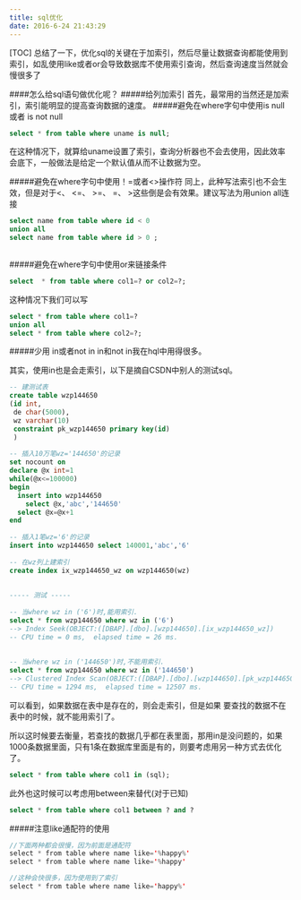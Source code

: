 ```yaml
---
title: sql优化
date: 2016-6-24 21:43:29
---
```


[TOC]
总结了一下，优化sql的关键在于加索引，然后尽量让数据查询都能使用到索引，如乱使用like或者or会导致数据库不使用索引查询，然后查询速度当然就会慢很多了

####怎么给sql语句做优化呢？
#####给列加索引
首先，最常用的当然还是加索引，索引能明显的提高查询数据的速度。
#####避免在where字句中使用is null 或者 is not null
```sql
select * from table where uname is null;
```

在这种情况下，就算给uname设置了索引，查询分析器也不会去使用，因此效率会底下，一般做法是给定一个默认值从而不让数据为空。

#####避免在where字句中使用！=或者<>操作符
同上，此种写法索引也不会生效，但是对于<、 <=、 >=、 =、 >这些倒是会有效果。建议写法为用union all连接
```sql
select name from table where id < 0  
union all  
select name from table where id > 0 ;
 
```
#####避免在where字句中使用or来链接条件
```sql
select  * from table where col1=? or col2=?;
```
这种情况下我们可以写
```sql
select * from table where col1=?
union all 
select * from table where col2=?;
```

#####少用 in或者not in
in和not in我在hql中用得很多。

其实，使用in也是会走索引，以下是摘自CSDN中别人的测试sql。

```sql
-- 建测试表
create table wzp144650
(id int, 
 de char(5000),
 wz varchar(10)
 constraint pk_wzp144650 primary key(id)
 )
 
-- 插入10万笔wz='144650'的记录
set nocount on
declare @x int=1
while(@x<=100000)
begin
  insert into wzp144650
    select @x,'abc','144650'
  select @x=@x+1
end
 
-- 插入1笔wz='6'的记录
insert into wzp144650 select 140001,'abc','6'
 
-- 在wz列上建索引
create index ix_wzp144650_wz on wzp144650(wz)
 
 
----- 测试 -----
 
-- 当where wz in ('6')时,能用索引.
select * from wzp144650 where wz in ('6')
--> Index Seek(OBJECT:([DBAP].[dbo].[wzp144650].[ix_wzp144650_wz]) 
-- CPU time = 0 ms,  elapsed time = 26 ms.
 
 
-- 当where wz in ('144650')时,不能用索引.
select * from wzp144650 where wz in ('144650')
--> Clustered Index Scan(OBJECT:([DBAP].[dbo].[wzp144650].[pk_wzp144650])
-- CPU time = 1294 ms,  elapsed time = 12507 ms.
```

可以看到，如果数据在表中是存在的，则会走索引，但是如果 要查找的数据不在表中的时候，就不能用索引了。

所以这时候要去衡量，若查找的数据几乎都在表里面，那用in是没问题的，如果1000条数据里面，只有1条在数据库里面是有的，则要考虑用另一种方式去优化了。

```sql
select * from table where col1 in (sql);
```
此外也这时候可以考虑用between来替代(对于已知)
```sql
select * from table where col1 between ? and ?
```

#####注意like通配符的使用
```java
//下面两种都会很慢，因为前面是通配符
select * from table where name like='%happy%'  
select * from table where name like='%happy'

//这种会快很多，因为使用到了索引
select * from table where name like='happy%'
```









